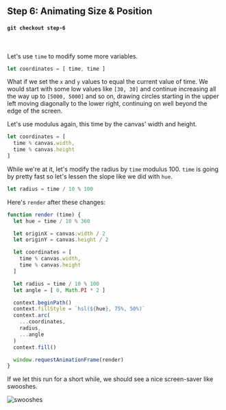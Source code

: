 ## Step 6: Animating Size & Position
#### `git checkout step-6`

<br>

Let's use `time` to modify some more variables.

```javascript
let coordinates = [ time, time ]
```

What if we set the `x` and `y` values to equal the current value of time. We would start with some low values like `[30, 30]` and continue increasing all the way up to `[5000, 5000]` and so on, drawing circles starting in the upper left moving diagonally to the lower right, continuing on well beyond the edge of the screen.

Let's use modulus again, this time by the canvas' width and height.

```javascript
let coordinates = [
  time % canvas.width,
  time % canvas.height
]
```

While we're at it, let's modify the radius by `time` modulus 100. `time` is going by pretty fast so let's lessen the slope like we did with `hue`.

```javascript
let radius = time / 10 % 100
```

Here's `render` after these changes:


```javascript
function render (time) {
  let hue = time / 10 % 360

  let originX = canvas.width / 2
  let originY = canvas.height / 2

  let coordinates = [
    time % canvas.width,
    time % canvas.height
  ]

  let radius = time / 10 % 100
  let angle = [ 0, Math.PI * 2 ]

  context.beginPath()
  context.fillStyle = `hsl(${hue}, 75%, 50%)`
  context.arc(
    ...coordinates,
    radius,
    ...angle
  )
  context.fill()

  window.requestAnimationFrame(render)
}
```

If we let this run for a short while, we should see a nice screen-saver like swooshes.

![swooshes](http://i.imgur.com/o2sXKb4.png)
